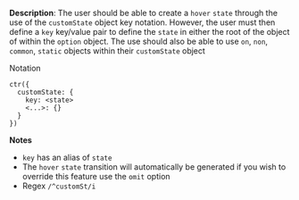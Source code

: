 __Description__: The user should be able to create a `hover` `state` through the use of the `customState` object key notation. However, the user must then define a `key` key/value pair to define the `state` in either the root of the object of within the `option` object. The use should also be able to use `on`, `non`, `common`, `static` objects within their `customState` object

Notation
```
ctr({
  customState: {
    key: <state>
    <...>: {}
  }
})
```

__Notes__

- `key` has an alias of `state`
- The `hover` `state` transition will automatically be generated if you wish to override this feature use the `omit` option
- Regex `/^customSt/i`

